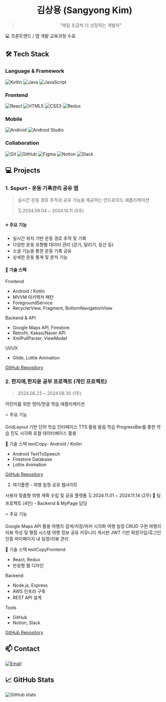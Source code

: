 <div align="center">

# 김상용 (Sangyong Kim)
> "매일 조금씩 더 성장하는 개발자"
</div>

💻 프론트엔드 / 앱 개발 교육과정 수료

## 🛠 Tech Stack
### Language & Framework
![Kotlin](https://img.shields.io/badge/-Kotlin-7F52FF?style=flat&logo=kotlin&logoColor=white)
![Java](https://img.shields.io/badge/-Java-007396?style=flat&logo=java&logoColor=white)
![JavaScript](https://img.shields.io/badge/-JavaScript-F7DF1E?style=flat&logo=javascript&logoColor=black)

### Frontend
![React](https://img.shields.io/badge/-React-61DAFB?style=flat&logo=react&logoColor=black)
![HTML5](https://img.shields.io/badge/-HTML5-E34F26?style=flat&logo=html5&logoColor=white)
![CSS3](https://img.shields.io/badge/-CSS3-1572B6?style=flat&logo=css3)
![Redux](https://img.shields.io/badge/-Redux-764ABC?style=flat&logo=redux)

### Mobile
![Android](https://img.shields.io/badge/-Android-3DDC84?style=flat&logo=android&logoColor=white)
![Android Studio](https://img.shields.io/badge/-Android%20Studio-3DDC84?style=flat&logo=android-studio&logoColor=white)

### Collaboration
![Git](https://img.shields.io/badge/-Git-F05032?style=flat&logo=git&logoColor=white)
![GitHub](https://img.shields.io/badge/-GitHub-181717?style=flat&logo=github)
![Figma](https://img.shields.io/badge/-Figma-F24E1E?style=flat&logo=figma&logoColor=white)
![Notion](https://img.shields.io/badge/-Notion-000000?style=flat&logo=notion)
![Slack](https://img.shields.io/badge/-Slack-4A154B?style=flat&logo=slack)

## 💻 Projects

### 1. Sspurt - 운동 기록관리 공유 앱
> 실시간 운동 경로 추적과 공유 기능을 제공하는 안드로이드 애플리케이션
> 
> 🗓 2024.09.04 ~ 2024.10.11 (5주)

#### ⭐ 주요 기능
- 실시간 위치 기반 운동 경로 추적 및 기록
- 다양한 운동 유형별 데이터 관리 (걷기, 달리기, 등산 등)
- 소셜 기능을 통한 운동 기록 공유
- 상세한 운동 통계 및 분석 기능

#### 🔧 기술 스택
Frontend
- Android / Kotlin
- MVVM 아키텍처 패턴
- ForegroundService
- RecyclerView, Fragment, BottomNavigationView

Backend & API
- Google Maps API, Firestore
- Retrofit, Kakao/Naver API
- XmlPullParser, ViewModel

UI/UX
- Glide, Lottie Animation

[GitHub Repository](https://github.com/kisayo11/Sspurt)

### 2. 한지애,한지윤 공부 프로젝트 (개인 프로젝트)
> 2024.08.23 ~ 2024.08.30 (1주)

어린이를 위한 영어/한글 학습 애플리케이션

⭐ 주요 기능

GridLayout 기반 단어 학습 인터페이스
TTS 활용 발음 학습
ProgressBar를 통한 학습 진도 시각화
로컬 데이터베이스 활용

🔧 기술 스택
textCopy- Android / Kotlin
- Android TextToSpeech
- Firestore Database
- Lottie Animation

[GitHub Repository](https://github.com/kisayo11/LearnByJiaeJiyoon)

2. 여기플랜 - 여행 일정 공유 웹사이트

사용자 맞춤형 여행 계획 수립 및 공유 플랫폼
🗓 2024.11.01 ~ 2024.11.14 (2주)
👥 팀 프로젝트 (4인) - Backend & MyPage 담당

⭐ 주요 기능

Google Maps API 활용 여행지 검색/저장/마커 시각화
여행 일정 CRUD 구현
여행지 리뷰 작성 및 평점 시스템
여행 정보 공유 커뮤니티 게시판
JWT 기반 회원가입/로그인 인증
마이페이지 내 일정/리뷰 관리

🔧 기술 스택
textCopyFrontend
- React, Redux
- 반응형 웹 디자인

Backend
- Node.js, Express
- AWS 인프라 구축
- REST API 설계

Tools
- GitHub
- Notion, Slack
  
[GitHub Repository](https://github.com/kisayo11/YeogiPlan_Project)

## 📫 Contact
[![Email](https://img.shields.io/badge/-Email-EA4335?style=flat&logo=gmail&logoColor=white)](mailto:sangyong.kimm@gmail.com)

## 📈 GitHub Stats
![GitHub stats](https://github-readme-stats.vercel.app/api?username=kisayo11&show_icons=true&theme=radical)
